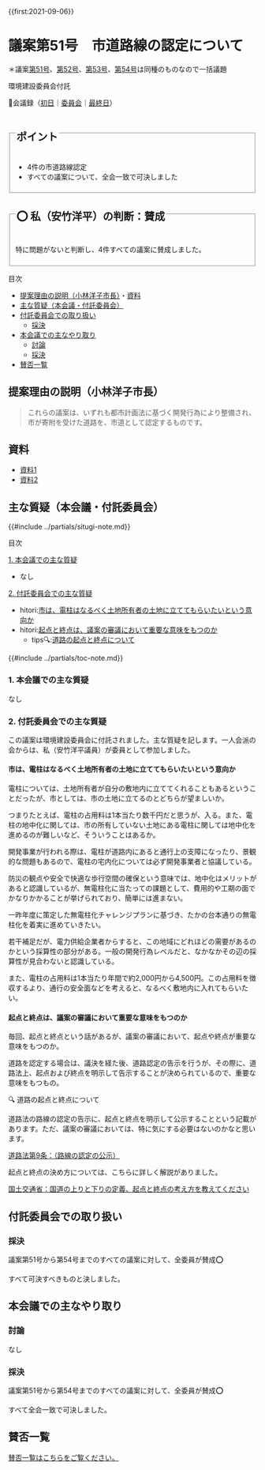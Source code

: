 {{first:2021-09-06}}

# 議案第51号　市道路線の認定について

＊議案[第51号](./gian-51.md)、[第52号](./gian-52.md)、[第53号](./gian-53.md)、[第54号](./gian-54.md)は同種のものなので一括議題

<i class="fa fa-gavel" aria-hidden="true"></i> 環境建設委員会付託

<p id="read-kaigiroku">📄会議録（<a href="https://ssp.kaigiroku.net/tenant/kodaira/SpMinuteView.html?council_id=1240&schedule_id=2&minute_id=559&is_search=true">初日</a>｜<a href="https://ssp.kaigiroku.net/tenant/kodaira/SpMinuteView.html?council_id=1251&schedule_id=2&minute_id=47&is_search=true">委員会</a>｜<a href="https://ssp.kaigiroku.net/tenant/kodaira/SpMinuteView.html?council_id=1240&schedule_id=6&minute_id=608&is_search=true">最終日</a>）</p>

<fieldset class="pnt">
  <legend><h2>ポイント</h2></legend>

- 4件の市道路線認定
- すべての議案について、全会一致で可決しました

</fieldset>

<fieldset class="sanpi">
  <legend><h2>⭕️ 私（安竹洋平）の判断：賛成</h2></legend>

特に問題がないと判断し、4件すべての議案に賛成しました。

</fieldset>

<div class="toc">

目次

- [提案理由の説明（小林洋子市長）](#提案理由の説明小林洋子市長)・[資料](#資料)
- [主な質疑（本会議・付託委員会）](#主な質疑本会議付託委員会)
- [付託委員会での取り扱い](#付託委員会での取り扱い)
  - [採決](#採決)
- [本会議での主なやり取り](#本会議での主なやり取り)
  - [討論](#討論)
  - [採決](#採決-1)
- [賛否一覧](#賛否一覧)

</div>

## 提案理由の説明（小林洋子市長）
> これらの議案は、いずれも都市計画法に基づく開発行為により整備され、市が寄附を受けた道路を、市道として認定するものです。

## 資料

- [資料1](https://ssp.kaigiroku.net/tenant/kodaira/SpMaterial.html?tenant_id=165&power_user=false&view_years=&council_id=1241&schedule_id=43&minute_id=1&is_search=true)
- [資料2](https://ssp.kaigiroku.net/tenant/kodaira/SpMaterial.html?tenant_id=165&power_user=false&view_years=&council_id=1241&schedule_id=48&minute_id=1&is_search=true)

<div class="ippan-situgi">

## 主な質疑（本会議・付託委員会）
{{#include ../partials/situgi-note.md}}


<div class="toc">

目次

[1. 本会議での主な質疑](#1-本会議での主な質疑)

- なし

[2. 付託委員会での主な質疑](#2-付託委員会での主な質疑)

- hitori:[市は、電柱はなるべく土地所有者の土地に立ててもらいたいという意向か](#市は電柱はなるべく土地所有者の土地に立ててもらいたいという意向か)
- hitori:[起点と終点は、議案の審議において重要な意味をもつのか](#起点と終点は議案の審議において重要な意味をもつのか)
  - tips🔍:[道路の起点と終点について](#道路の起点と終点について)

{{#include ../partials/toc-note.md}}

</div>

### 1. 本会議での主な質疑
なし

### 2. 付託委員会での主な質疑

この議案は環境建設委員会に付託されました。主な質疑を記します。一人会派の会からは、私（安竹洋平議員）が委員として参加しました。

#### 市は、電柱はなるべく土地所有者の土地に立ててもらいたいという意向か

<div class="bln bleft yasutake" data-speaker="⭐️安竹洋平議員（一人会派の会）">

電柱については、土地所有者が自分の敷地内に立ててくれることもあるということだったが、市としては、市の土地に立てるのとどちらが望ましいか。

</div>

<div class="bln bleft yasutake" data-speaker="⭐️安竹洋平議員（一人会派の会）">

つまりたとえば、電柱の占用料は1本当たり数千円だと思うが、入る。また、電柱の地中化に関しては、市の所有していない土地にある電柱に関しては地中化を進めるのが難しいなど、そういうことはあるか。

</div>

<div class="bln bright" data-speaker="道路課長補佐（佐藤）">

開発事業が行われる際は、電柱が道路内にあると通行上の支障になったり、景観的な問題もあるので、電柱の宅内化については必ず開発事業者と協議している。

</div>

<div class="bln bright" data-speaker="道路課長補佐（佐藤）">

防災の観点や安全で快適な歩行空間の確保という意味では、地中化はメリットがあると認識しているが、無電柱化に当たっての課題として、費用的や工期の面でかなりかかることが挙げられており、簡単には進まない。

</div>

<div class="bln bright" data-speaker="道路課長補佐（佐藤）">

一昨年度に策定した無電柱化チャレンジプランに基づき、たかの台本通りの無電柱化を着実に進めていきたい。

</div>

<div class="bln bright" data-speaker="都市建設担当部長（清水）">

若干補足だが、電力供給企業者からすると、この地域にどれほどの需要があるのかという採算性の部分がある。一般の開発行為レベルだと、なかなかその辺の採算性が見合わないと認識している。

</div>

<div class="bln bright" data-speaker="道路課長補佐（佐藤）">

また、電柱の占用料は1本当たり年間で約2,000円から4,500円。この占用料を徴収するより、通行の安全面などを考えると、なるべく敷地内に入れてもらいたい。

</div>

#### 起点と終点は、議案の審議において重要な意味をもつのか

<div class="bln bleft yasutake" data-speaker="⭐️安竹洋平議員（一人会派の会）">

毎回、起点と終点という話があるが、議案の審議において、起点や終点が重要な意味をもつのか。

</div>

<div class="bln bright" data-speaker="道路課長補佐（佐藤）">

道路を認定する場合は、議決を経た後、道路認定の告示を行うが、その際に、道路法上、起点および終点を明示して告示することが決められているので、重要な意味をもつもの。

</div>

<div class="tips" id="道路の起点と終点について">

🔍 道路の起点と終点について

道路法の路線の認定の告示に、起点と終点を明示して公示することという記載があります。ただ、議案の審議においては、特に気にする必要はないのかなと思います。

[道路法第9条：（路線の認定の公示）](https://elaws.e-gov.go.jp/document?lawid=327AC1000000180)

起点と終点の決め方については、こちらに詳しく解説がありました。

[国土交通省：国道の上りと下りの定義、起点と終点の考え方を教えてください](https://www.mlit.go.jp/road/soudan/soudan_01a_03.html)

</div>


</div>

## 付託委員会での取り扱い
### 採決
議案第51号から第54号までのすべての議案に対して、全委員が賛成⭕️

すべて可決すべきものと決しました。

## 本会議での主なやり取り
### 討論
なし

### 採決
議案第51号から第54号までのすべての議案に対して、全委員が賛成⭕️

すべて全会一致で可決しました。

## 賛否一覧
[賛否一覧はこちらをご覧ください。](./index.md#賛否)

